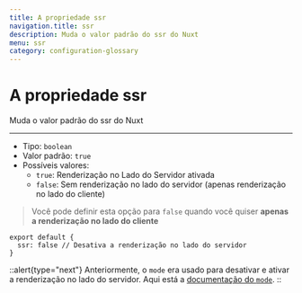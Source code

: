 ```yaml
---
title: A propriedade ssr
navigation.title: ssr
description: Muda o valor padrão do ssr do Nuxt
menu: ssr
category: configuration-glossary
---
```

# A propriedade ssr

Muda o valor padrão do ssr do Nuxt

---

- Tipo: `boolean`
- Valor padrão: `true`
- Possíveis valores:
  - `true`: Renderização no Lado do Servidor ativada 
  - `false`: Sem renderização no lado do servidor (apenas renderização no lado do cliente)

> Você pode definir esta opção para `false` quando você quiser **apenas a renderização no lado do cliente**

```js{}[nuxt.config.js]
export default {
  ssr: false // Desativa a renderização no lado do servidor 
}
```

::alert{type="next"}
Anteriormente, o `mode` era usado para desativar e ativar a renderização no lado do servidor. Aqui está a [documentação do `mode`](/docs/configuration-glossary/configuration-mode).
::
